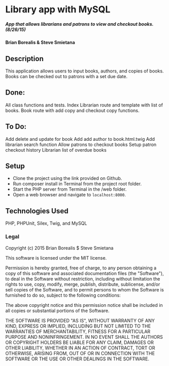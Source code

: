 # Library app with MySQL

##### App that allows librarians and patrons to view and checkout books. (8/26/15)

#### Brian Borealis & Steve Smietana

## Description

This application allows users to input books, authors, and copies of books.
Books can be checked out to patrons with a set due date.

## Done:
All class functions and tests.
Index
Librarian route and template with list of books.
Book route with add copy and checkout copy functions.

## To Do:
Add delete and update for book
Add add author to book.html.twig
Add librarian search function
Allow patrons to checkout books
Setup patron checkout history
Librarian list of overdue books

## Setup
* Clone the project using the link provided on Github.
* Run composer install in Terminal from the project root folder.
* Start the PHP server from Terminal in the /web folder.
* Open a web browser and navigate to ```localhost:8000```.


## Technologies Used

PHP, PHPUnit, Silex, Twig, and MySQL

### Legal

Copyright (c) 2015 Brian Borealis $  Steve Smietana

This software is licensed under the MIT license.

Permission is hereby granted, free of charge, to any person obtaining a copy
of this software and associated documentation files (the "Software"), to deal
in the Software without restriction, including without limitation the rights
to use, copy, modify, merge, publish, distribute, sublicense, and/or sell
copies of the Software, and to permit persons to whom the Software is
furnished to do so, subject to the following conditions:

The above copyright notice and this permission notice shall be included in
all copies or substantial portions of the Software.

THE SOFTWARE IS PROVIDED "AS IS", WITHOUT WARRANTY OF ANY KIND, EXPRESS OR
IMPLIED, INCLUDING BUT NOT LIMITED TO THE WARRANTIES OF MERCHANTABILITY,
FITNESS FOR A PARTICULAR PURPOSE AND NONINFRINGEMENT. IN NO EVENT SHALL THE
AUTHORS OR COPYRIGHT HOLDERS BE LIABLE FOR ANY CLAIM, DAMAGES OR OTHER
LIABILITY, WHETHER IN AN ACTION OF CONTRACT, TORT OR OTHERWISE, ARISING FROM,
OUT OF OR IN CONNECTION WITH THE SOFTWARE OR THE USE OR OTHER DEALINGS IN
THE SOFTWARE.
